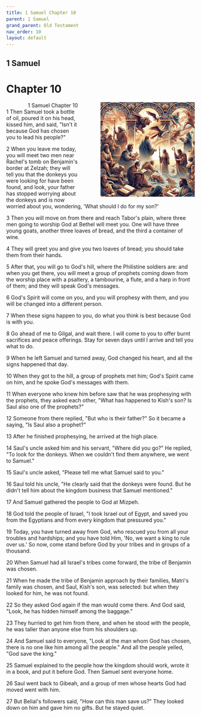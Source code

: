 ```yaml
---
title: 1 Samuel Chapter 10
parent: 1 Samuel
grand_parent: Old Testament
nav_order: 10
layout: default
---
```


## 1 Samuel

# Chapter 10

<div style="clear: both; text-align: right;">
    <div style="max-width: 50%; height: auto; float: right; margin: 0 0 10px 10px; padding-left: 10%;">
        <img src="/assets/Image/1 Samuel/500/10.jpg" alt="1 Samuel Chapter 10" class="chapter-image">
    </div>
    <figcaption style="font-size: 14px; text-align: right;">1 Samuel Chapter 10</figcaption>
</div>
1 Then Samuel took a bottle of oil, poured it on his head, kissed him, and said, "Isn't it because God has chosen you to lead his people?"

2 When you leave me today, you will meet two men near Rachel's tomb on Benjamin's border at Zelzah; they will tell you that the donkeys you were looking for have been found, and look, your father has stopped worrying about the donkeys and is now worried about you, wondering, 'What should I do for my son?'

3 Then you will move on from there and reach Tabor's plain, where three men going to worship God at Bethel will meet you. One will have three young goats, another three loaves of bread, and the third a container of wine.

4 They will greet you and give you two loaves of bread; you should take them from their hands.

5 After that, you will go to God's hill, where the Philistine soldiers are: and when you get there, you will meet a group of prophets coming down from the worship place with a psaltery, a tambourine, a flute, and a harp in front of them; and they will speak God's messages.

6 God's Spirit will come on you, and you will prophesy with them, and you will be changed into a different person.

7 When these signs happen to you, do what you think is best because God is with you.

8 Go ahead of me to Gilgal, and wait there. I will come to you to offer burnt sacrifices and peace offerings. Stay for seven days until I arrive and tell you what to do.

9 When he left Samuel and turned away, God changed his heart, and all the signs happened that day.

10 When they got to the hill, a group of prophets met him; God's Spirit came on him, and he spoke God's messages with them.

11 When everyone who knew him before saw that he was prophesying with the prophets, they asked each other, "What has happened to Kish's son? Is Saul also one of the prophets?"

12 Someone from there replied, "But who is their father?" So it became a saying, "Is Saul also a prophet?"

13 After he finished prophesying, he arrived at the high place.

14 Saul's uncle asked him and his servant, "Where did you go?" He replied, "To look for the donkeys. When we couldn't find them anywhere, we went to Samuel."

15 Saul's uncle asked, "Please tell me what Samuel said to you."

16 Saul told his uncle, "He clearly said that the donkeys were found. But he didn't tell him about the kingdom business that Samuel mentioned."

17 And Samuel gathered the people to God at Mizpeh.

18 God told the people of Israel, "I took Israel out of Egypt, and saved you from the Egyptians and from every kingdom that pressured you."

19 Today, you have turned away from God, who rescued you from all your troubles and hardships; and you have told Him, 'No, we want a king to rule over us.' So now, come stand before God by your tribes and in groups of a thousand.

20 When Samuel had all Israel's tribes come forward, the tribe of Benjamin was chosen.

21 When he made the tribe of Benjamin approach by their families, Matri's family was chosen, and Saul, Kish's son, was selected: but when they looked for him, he was not found.

22 So they asked God again if the man would come there. And God said, "Look, he has hidden himself among the baggage."

23 They hurried to get him from there, and when he stood with the people, he was taller than anyone else from his shoulders up.

24 And Samuel said to everyone, "Look at the man whom God has chosen, there is no one like him among all the people." And all the people yelled, "God save the king."

25 Samuel explained to the people how the kingdom should work, wrote it in a book, and put it before God. Then Samuel sent everyone home.

26 Saul went back to Gibeah, and a group of men whose hearts God had moved went with him.

27 But Belial's followers said, "How can this man save us?" They looked down on him and gave him no gifts. But he stayed quiet.


